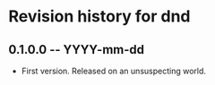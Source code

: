 # Revision history for dnd

## 0.1.0.0 -- YYYY-mm-dd

* First version. Released on an unsuspecting world.
